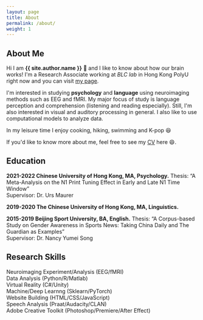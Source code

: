 ```yaml
---
layout: page
title: About
permalink: /about/
weight: 1
---
```


## **About Me**

Hi I am **{{ site.author.name }}** :wave: and I like to know about how our brain works! I'm a Research Associate working at *BLC lab* in Hong Kong PolyU right now and you can visit [my page](https://blclab.org/xinyi-ye/). 

I'm interested in studying **psychology** and **language** using neuroimaging methods such as EEG and fMRI. My major focus of study is language perception and comprehension (listening and reading especially). Still, I'm also interested in visual and auditory processing in general. I also like to use computational models to analyze data.

In my leisure time I enjoy cooking, hiking, swimming and K-pop :laughing:

If you'd like to know more about me, feel free to see my [CV](https://github.com/alexxyye/alexxyye.github.io/blob/main/docs/CV221014.pdf) here :smile:.


## Education

**2021-2022   Chinese University of Hong Kong, MA, Psychology.** 
Thesis: “A Meta-Analysis on the N1 Print Tuning Effect in Early and Late N1 Time Window”\
Supervisor: Dr. Urs Maurer

**2019-2020   The Chinese University of Hong Kong, MA, Linguistics.**

**2015-2019   Beijing Sport University, BA, English.**
Thesis: “A Corpus-based Study on Gender Awareness in Sports News: Taking China Daily and The Guardian as Examples”\
Supervisor: Dr. Nancy Yumei Song

## Research Skills

Neuroimaging Experiment/Analysis (EEG/fMRI) \
Data Analysis (Python/R/Matlab) \
Virtual Reality (C#/Unity) \
Machine/Deep Learnng (Sklearn/PyTorch) \
Website Building (HTML/CSS/JavaScript) \
Speech Analysis (Praat/Audacity/CLAN) \
Adobe Creative Toolkit (Photoshop/Premiere/After Effect) 
